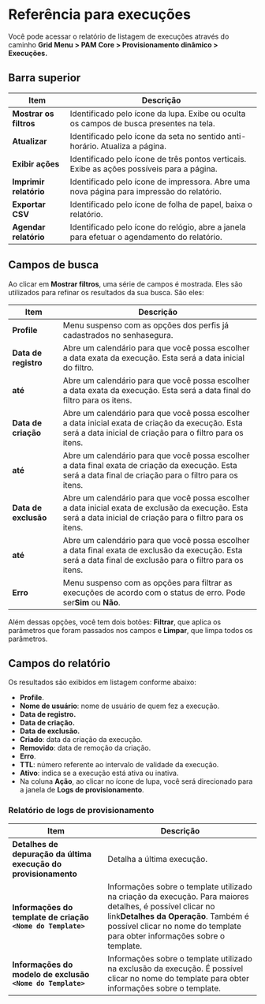 # Referência para execuções

Você pode acessar o relatório de listagem de execuções através do caminho **Grid Menu > PAM Core > Provisionamento dinâmico > Execuções.**

## Barra superior

| Item                          | Descrição                                                                                      |
| ----------------------------- | ------------------------------------------------------------------------------------------------ |
| **Mostrar os filtros**  | Identificado pelo ícone da lupa. Exibe ou oculta os campos de busca presentes na tela.          |
| **Atualizar**           | Identificado pelo ícone da seta no sentido anti-horário. Atualiza a página.                   |
| **Exibir ações**      | Identificado pelo ícone de três pontos verticais. Exibe as  ações possíveis para a página. |
| **Imprimir relatório** | Identificado pelo ícone de impressora. Abre uma nova página para impressão do relatório.     |
| **Exportar CSV**        | Identificado pelo ícone de folha de papel, baixa o relatório.                                  |
| **Agendar relatório**  | Identificado pelo ícone do relógio, abre a janela para efetuar o agendamento do relatório.    |

## Campos de busca

Ao clicar em **Mostrar filtros**, uma série de campos é mostrada. Eles são utilizados para refinar os resultados da sua busca. São eles:

| Item                        | Descrição                                                                                                                                                            |
| --------------------------- | ---------------------------------------------------------------------------------------------------------------------------------------------------------------------- |
| **Profile**           | Menu suspenso com as opções dos perfis já cadastrados no senhasegura.                                                                                               |
| **Data de registro**  | Abre um calendário para que você possa escolher a data exata da execução. Esta será a data inicial do filtro.                                                     |
| **até**              | Abre um calendário para que você possa escolher a data exata da execução. Esta será a data final do filtro para os itens.                                         |
| **Data de criação** | Abre um calendário para que você possa escolher a data inicial exata de criação da execução. Esta será a data inicial de criação para o filtro para os itens. |
| **até**              | Abre um calendário para que você possa escolher a data final exata de criação da execução. Esta será a data final de criação para o filtro para os itens.     |
| **Data de exclusão** | Abre um calendário para que você possa escolher a data inicial exata de exclusão da execução. Esta será a data inicial de criação para o filtro para os itens. |
| **até**              | Abre um calendário para que você possa escolher a data final exata de exclusão da execução. Esta será a data final de exclusão para o filtro para os itens.     |
| **Erro**              | Menu suspenso com as opções para filtrar as execuções de acordo com o status de erro. Pode ser**Sim** ou **Não**.                                     |

Além dessas opções, você tem dois botões: **Filtrar**, que aplica os parâmetros que foram passados nos campos e **Limpar**, que limpa todos os parâmetros.

## Campos do relatório

Os resultados são exibidos em listagem conforme abaixo:

* **Profile**.
* **Nome de usuário**: nome de usuário de quem fez a execução.
* **Data de registro.**
* **Data de criação.**
* **Data de exclusão.**
* **Criado**: data da criação da execução.
* **Removido**: data de remoção da criação.
* **Erro**.
* **TTL**: número referente ao intervalo de validade da execução.
* **Ativo**: indica se a execução está ativa ou inativa.
* Na coluna **Ação**, ao clicar no ícone de lupa, você será direcionado para a janela de **Logs de provisionamento**.

### Relatório de logs de provisionamento

| Item                                                                       | Descrição                                                                                                                                                                                                                                         |
| -------------------------------------------------------------------------- | --------------------------------------------------------------------------------------------------------------------------------------------------------------------------------------------------------------------------------------------------- |
| **Detalhes de depuração da última execução do provisionamento** | Detalha a última execução.                                                                                                                                                                                                                       |
| **Informações do template de criação `<Nome do Template>`**    | Informações sobre o template utilizado na criação da execução. Para maiores detalhes, é possível clicar no link**Detalhes da Operação**. Também é possível clicar no nome do template para obter informações sobre o template. |
| **Informações do modelo de exclusão `<Nome do Template>`**      | Informações sobre o template utilizado na exclusão da execução. É possível clicar no nome do template para obter informações sobre o template.                                                                                             |